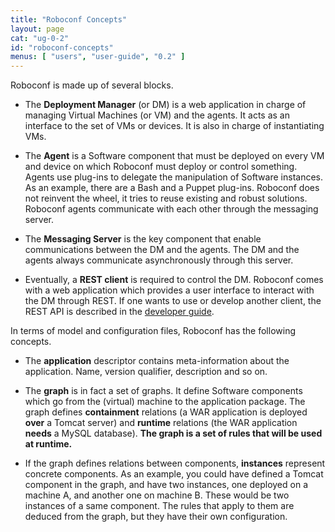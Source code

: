 ```yaml
---
title: "Roboconf Concepts"
layout: page
cat: "ug-0-2"
id: "roboconf-concepts"
menus: [ "users", "user-guide", "0.2" ]
---
```


Roboconf is made up of several blocks.

* The **Deployment Manager** (or DM) is a web application in charge of managing
Virtual Machines (or VM) and the agents.
It acts as an interface to the set of VMs or devices. It is also in charge of instantiating VMs.

* The **Agent** is a Software component that must be deployed on every VM and device
on which Roboconf must deploy or control something.
Agents use plug-ins to delegate the manipulation of Software instances. As an example, there are a
Bash and a Puppet plug-ins. Roboconf does not reinvent the wheel, it tries to reuse existing and robust
solutions. Roboconf agents communicate with each other through the messaging server.

* The **Messaging Server** is the key component that enable communications between
the DM and the agents.
The DM and the agents always communicate asynchronously through this server.

* Eventually, a **REST client** is required to control the DM.
Roboconf comes with a web application which provides a user interface to interact
with the DM through REST. If one wants to use or develop another client, the REST API
is described in the [developer guide](../developer-guide/developer-guide.html).

In terms of model and configuration files, Roboconf has the following concepts.

* The **application** descriptor contains meta-information about the application.
Name, version qualifier, description and so on.

* The **graph** is in fact a set of graphs.
It define Software components which go from the (virtual) machine to the application package. The
graph defines **containment** relations (a WAR application is deployed **over** a Tomcat server) and
**runtime** relations (the WAR application **needs** a MySQL database). **The graph is a set of rules
that will be used at runtime.**

* If the graph defines relations between components, **instances** represent concrete components.
As an example, you could have defined a Tomcat component in the graph, and have two instances, one deployed
on a machine A, and another one on machine B. These would be two instances of a same component. The rules
that apply to them are deduced from the graph, but they have their own configuration.
